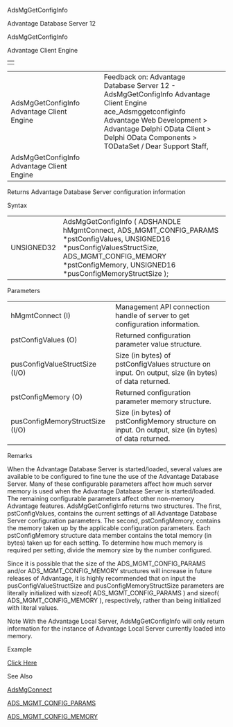 AdsMgGetConfigInfo




Advantage Database Server 12  

AdsMgGetConfigInfo

Advantage Client Engine

|  |
| --- |
|  |

|  |  |  |  |  |
| --- | --- | --- | --- | --- |
| AdsMgGetConfigInfo  Advantage Client Engine |  |  | Feedback on: Advantage Database Server 12 - AdsMgGetConfigInfo Advantage Client Engine ace\_Adsmggetconfiginfo Advantage Web Development > Advantage Delphi OData Client > Delphi OData Components > TODataSet / Dear Support Staff, |  |
| AdsMgGetConfigInfo  Advantage Client Engine |  |  |  |  |

Returns Advantage Database Server configuration information

Syntax

|  |  |
| --- | --- |
| UNSIGNED32 | AdsMgGetConfigInfo ( ADSHANDLE hMgmtConnect,  ADS\_MGMT\_CONFIG\_PARAMS \*pstConfigValues,  UNSIGNED16 \*pusConfigValuesStructSize,  ADS\_MGMT\_CONFIG\_MEMORY \*pstConfigMemory,  UNSIGNED16 \*pusConfigMemoryStructSize ); |

Parameters

|  |  |
| --- | --- |
| hMgmtConnect (I) | Management API connection handle of server to get configuration information. |
| pstConfigValues (O) | Returned configuration parameter value structure. |
| pusConfigValueStructSize (I/O) | Size (in bytes) of pstConfigValues structure on input. On output, size (in bytes) of data returned. |
| pstConfigMemory (O) | Returned configuration parameter memory structure. |
| pusConfigMemoryStructSize (I/O) | Size (in bytes) of pstConfigMemory structure on input. On output, size (in bytes) of data returned. |

Remarks

When the Advantage Database Server is started/loaded, several values are available to be configured to fine tune the use of the Advantage Database Server. Many of these configurable parameters affect how much server memory is used when the Advantage Database Server is started/loaded. The remaining configurable parameters affect other non-memory Advantage features. AdsMgGetConfigInfo returns two structures. The first, pstConfigValues, contains the current settings of all Advantage Database Server configuration parameters. The second, pstConfigMemory, contains the memory taken up by the applicable configuration parameters. Each pstConfigMemory structure data member contains the total memory (in bytes) taken up for each setting. To determine how much memory is required per setting, divide the memory size by the number configured.

Since it is possible that the size of the ADS\_MGMT\_CONFIG\_PARAMS and/or ADS\_MGMT\_CONFIG\_MEMORY structures will increase in future releases of Advantage, it is highly recommended that on input the pusConfigValueStructSize and pusConfigMemoryStructSize parameters are literally initialized with sizeof( ADS\_MGMT\_CONFIG\_PARAMS ) and sizeof( ADS\_MGMT\_CONFIG\_MEMORY ), respectively, rather than being initialized with literal values.

Note With the Advantage Local Server, AdsMgGetConfigInfo will only return information for the instance of Advantage Local Server currently loaded into memory.

Example

[Click Here](ace_advantage_management_api_examples.htm#adsmggetconfiginfo_example)

See Also

[AdsMgConnect](ace_adsmgconnect.htm)

[ADS\_MGMT\_CONFIG\_PARAMS](ace_ads_mgmt_config_params.htm)

[ADS\_MGMT\_CONFIG\_MEMORY](ace_ads_mgmt_config_memory.htm)